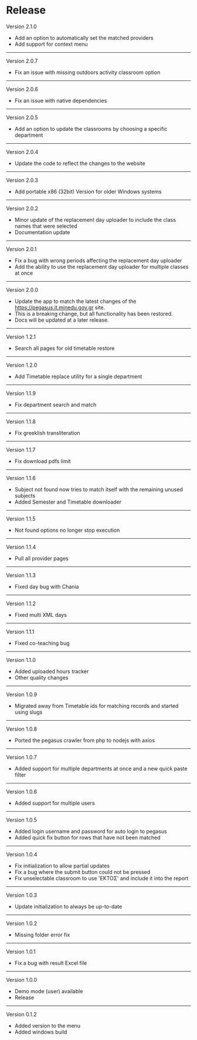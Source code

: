 # Release

Version 2.1.0

- Add an option to automatically set the matched providers
- Add support for context menu

------------------------------

Version 2.0.7

- Fix an issue with missing outdoors activity classroom option

------------------------------

Version 2.0.6

- Fix an issue with native dependencies

------------------------------

Version 2.0.5

- Add an option to update the classrooms by choosing a specific department

------------------------------

Version 2.0.4

- Update the code to reflect the changes to the website

------------------------------

Version 2.0.3

- Add portable x86 (32bit) Version for older Windows systems

------------------------------

Version 2.0.2

- Minor update of the replacement day uploader to include the class names that were selected
- Documentation update

------------------------------

Version 2.0.1

- Fix a bug with wrong periods affecting the replacement day uploader
- Add the ability to use the replacement day uploader for multiple classes at once

------------------------------

Version 2.0.0

- Update the app to match the latest changes of the https://pegasus.it.minedu.gov.gr site.
- This is a breaking change, but all functionality has been restored.
- Docs will be updated at a later release.

------------------------------

Version 1.2.1

- Search all pages for old timetable restore

------------------------------

Version 1.2.0

- Add Timetable replace utility for a single department

------------------------------

Version 1.1.9

- Fix department search and match

------------------------------

Version 1.1.8

- Fix greeklish transliteration

------------------------------

Version 1.1.7

- Fix download pdfs limit

------------------------------

Version 1.1.6

- Subject not found now tries to match itself with the remaining unused subjects
- Added Semester and Timetable downloader

------------------------------

Version 1.1.5

- Not found options no longer stop execution

------------------------------

Version 1.1.4

- Pull all provider pages

------------------------------

Version 1.1.3

- Fixed day bug with Chania

------------------------------

Version 1.1.2

- Fixed multi XML days

------------------------------

Version 1.1.1

- Fixed co-teaching bug

------------------------------

Version 1.1.0

- Added uploaded hours tracker
- Other quality changes

------------------------------

Version 1.0.9

- Migrated away from Timetable ids for matching records and started using slugs

------------------------------

Version 1.0.8

- Ported the pegasus crawler from php to nodejs with axios

------------------------------

Version 1.0.7

- Added support for multiple departments at once and a new quick paste filter

------------------------------

Version 1.0.6

- Added support for multiple users

------------------------------

Version 1.0.5

- Added login username and password for auto login to pegasus
- Added quick fix button for rows that have not been matched

------------------------------
Version 1.0.4

- Fix initialization to allow partial updates
- Fix a bug where the submit button could not be pressed
- Fix unselectable classroom to use 'ΕΚΤΟΣ' and include it into the report

------------------------------
Version 1.0.3

- Update initialization to always be up-to-date

------------------------------
Version 1.0.2

- Missing folder error fix

------------------------------
Version 1.0.1

- Fix a bug with result Excel file

------------------------------
Version 1.0.0

- Demo mode (user) available
- Release

------------------------------
Version 0.1.2


- Added version to the menu
- Added windows build
